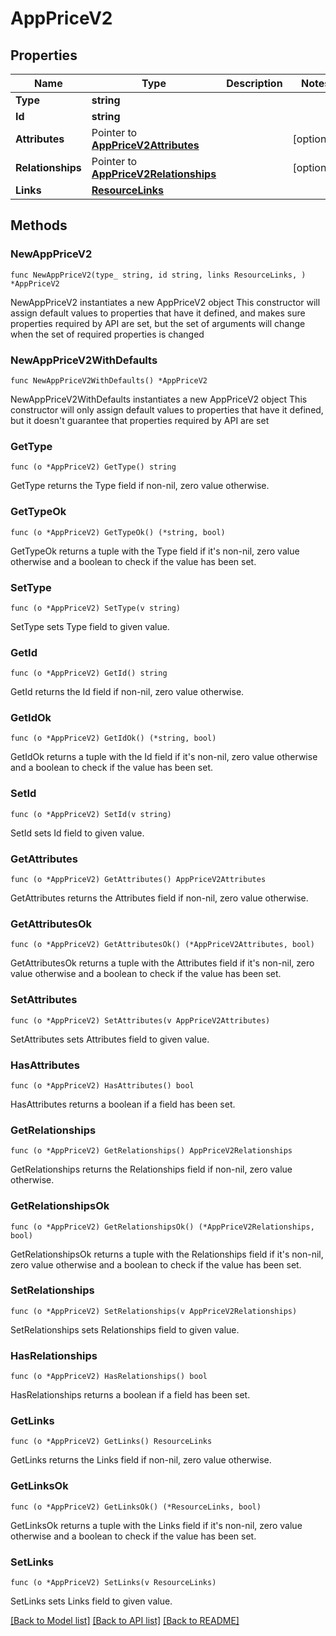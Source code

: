 # AppPriceV2

## Properties

Name | Type | Description | Notes
------------ | ------------- | ------------- | -------------
**Type** | **string** |  | 
**Id** | **string** |  | 
**Attributes** | Pointer to [**AppPriceV2Attributes**](AppPriceV2Attributes.md) |  | [optional] 
**Relationships** | Pointer to [**AppPriceV2Relationships**](AppPriceV2Relationships.md) |  | [optional] 
**Links** | [**ResourceLinks**](ResourceLinks.md) |  | 

## Methods

### NewAppPriceV2

`func NewAppPriceV2(type_ string, id string, links ResourceLinks, ) *AppPriceV2`

NewAppPriceV2 instantiates a new AppPriceV2 object
This constructor will assign default values to properties that have it defined,
and makes sure properties required by API are set, but the set of arguments
will change when the set of required properties is changed

### NewAppPriceV2WithDefaults

`func NewAppPriceV2WithDefaults() *AppPriceV2`

NewAppPriceV2WithDefaults instantiates a new AppPriceV2 object
This constructor will only assign default values to properties that have it defined,
but it doesn't guarantee that properties required by API are set

### GetType

`func (o *AppPriceV2) GetType() string`

GetType returns the Type field if non-nil, zero value otherwise.

### GetTypeOk

`func (o *AppPriceV2) GetTypeOk() (*string, bool)`

GetTypeOk returns a tuple with the Type field if it's non-nil, zero value otherwise
and a boolean to check if the value has been set.

### SetType

`func (o *AppPriceV2) SetType(v string)`

SetType sets Type field to given value.


### GetId

`func (o *AppPriceV2) GetId() string`

GetId returns the Id field if non-nil, zero value otherwise.

### GetIdOk

`func (o *AppPriceV2) GetIdOk() (*string, bool)`

GetIdOk returns a tuple with the Id field if it's non-nil, zero value otherwise
and a boolean to check if the value has been set.

### SetId

`func (o *AppPriceV2) SetId(v string)`

SetId sets Id field to given value.


### GetAttributes

`func (o *AppPriceV2) GetAttributes() AppPriceV2Attributes`

GetAttributes returns the Attributes field if non-nil, zero value otherwise.

### GetAttributesOk

`func (o *AppPriceV2) GetAttributesOk() (*AppPriceV2Attributes, bool)`

GetAttributesOk returns a tuple with the Attributes field if it's non-nil, zero value otherwise
and a boolean to check if the value has been set.

### SetAttributes

`func (o *AppPriceV2) SetAttributes(v AppPriceV2Attributes)`

SetAttributes sets Attributes field to given value.

### HasAttributes

`func (o *AppPriceV2) HasAttributes() bool`

HasAttributes returns a boolean if a field has been set.

### GetRelationships

`func (o *AppPriceV2) GetRelationships() AppPriceV2Relationships`

GetRelationships returns the Relationships field if non-nil, zero value otherwise.

### GetRelationshipsOk

`func (o *AppPriceV2) GetRelationshipsOk() (*AppPriceV2Relationships, bool)`

GetRelationshipsOk returns a tuple with the Relationships field if it's non-nil, zero value otherwise
and a boolean to check if the value has been set.

### SetRelationships

`func (o *AppPriceV2) SetRelationships(v AppPriceV2Relationships)`

SetRelationships sets Relationships field to given value.

### HasRelationships

`func (o *AppPriceV2) HasRelationships() bool`

HasRelationships returns a boolean if a field has been set.

### GetLinks

`func (o *AppPriceV2) GetLinks() ResourceLinks`

GetLinks returns the Links field if non-nil, zero value otherwise.

### GetLinksOk

`func (o *AppPriceV2) GetLinksOk() (*ResourceLinks, bool)`

GetLinksOk returns a tuple with the Links field if it's non-nil, zero value otherwise
and a boolean to check if the value has been set.

### SetLinks

`func (o *AppPriceV2) SetLinks(v ResourceLinks)`

SetLinks sets Links field to given value.



[[Back to Model list]](../README.md#documentation-for-models) [[Back to API list]](../README.md#documentation-for-api-endpoints) [[Back to README]](../README.md)


